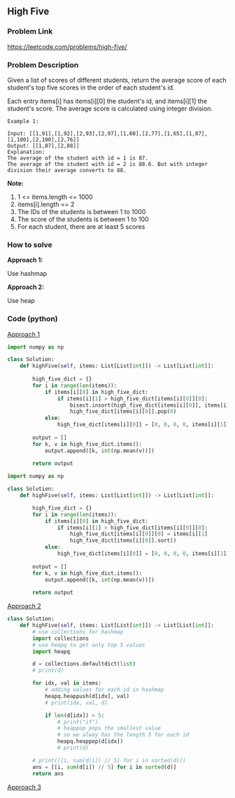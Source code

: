## High Five

### Problem Link

https://leetcode.com/problems/high-five/

### Problem Description 

Given a list of scores of different students, return the average score of each student's top five scores in the order of each student's id.

Each entry items[i] has items[i][0] the student's id, and items[i][1] the student's score.  The average score is calculated using integer division.


```
Example 1: 

Input: [[1,91],[1,92],[2,93],[2,97],[1,60],[2,77],[1,65],[1,87],[1,100],[2,100],[2,76]]
Output: [[1,87],[2,88]]
Explanation: 
The average of the student with id = 1 is 87.
The average of the student with id = 2 is 88.6. But with integer division their average converts to 88.

```

**Note:**

1. 1 <= items.length <= 1000
2. items[i].length == 2
3. The IDs of the students is between 1 to 1000
4. The score of the students is between 1 to 100
5. For each student, there are at least 5 scores


### How to solve 

**Approach 1:** 

Use hashmap

**Approach 2:** 

Use heap

### Code (python)

[Approach 1](https://github.com/yanray/leetcode/blob/master/problems/1086High_Five/1086High_Five1.py)

```python
import numpy as np

class Solution:
    def highFive(self, items: List[List[int]]) -> List[List[int]]:
        
        high_five_dict = {}
        for i in range(len(items)):
            if items[i][0] in high_five_dict:
                if items[i][1] > high_five_dict[items[i][0]][0]:                    
                    bisect.insort(high_five_dict[items[i][0]], items[i][1])
                    high_five_dict[items[i][0]].pop(0)
            else:
                high_five_dict[items[i][0]] = [0, 0, 0, 0, items[i][1]]
            
        output = []
        for k, v in high_five_dict.items():
            output.append([k, int(np.mean(v))])
        
        return output
```

```python
import numpy as np

class Solution:
    def highFive(self, items: List[List[int]]) -> List[List[int]]:

        high_five_dict = {}
        for i in range(len(items)):
            if items[i][0] in high_five_dict:
                if items[i][1] > high_five_dict[items[i][0]][0]:
                    high_five_dict[items[i][0]][0] = items[i][1]
                    high_five_dict[items[i][0]].sort()
            else:
                high_five_dict[items[i][0]] = [0, 0, 0, 0, items[i][1]]
            
        output = []
        for k, v in high_five_dict.items():
            output.append([k, int(np.mean(v))])
        
        return output
```


[Approach 2](https://github.com/yanray/leetcode/blob/master/problems/1086High_Five/1086High_Five2.py)

```python
class Solution:
    def highFive(self, items: List[List[int]]) -> List[List[int]]:
        # use collectioni for hashmap
        import collections
        # use heapq to get only top 5 values
        import heapq

        d = collections.defaultdict(list)
        # print(d)

        for idx, val in items:
            # adding values for each id in hashmap
            heapq.heappush(d[idx], val)
            # print(idx, val, d)

            if len(d[idx]) > 5:
                # print("if")
                # heappop pops the smallest value
                # so we alway has the length 5 for each id
                heapq.heappop(d[idx])
                # print(d)

        # print([[i, sum(d[i]) // 5] for i in sorted(d)])
        ans = [[i, sum(d[i]) // 5] for i in sorted(d)]
        return ans
```


[Approach 3](https://github.com/yanray/leetcode/blob/master/problems/1086High_Five/1086High_Five3.py)

```python

```